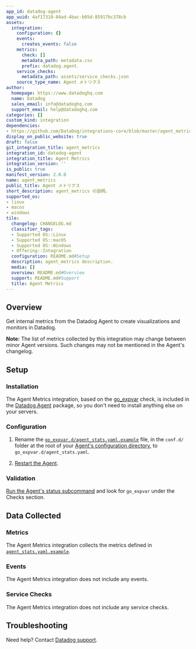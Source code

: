 ```yaml
---
app_id: datadog-agent
app_uuid: 4af17310-84ad-4bac-b05d-85917bc378cb
assets:
  integration:
    configuration: {}
    events:
      creates_events: false
    metrics:
      check: []
      metadata_path: metadata.csv
      prefix: datadog.agent.
    service_checks:
      metadata_path: assets/service_checks.json
    source_type_name: Agent メトリクス
author:
  homepage: https://www.datadoghq.com
  name: Datadog
  sales_email: info@datadoghq.com
  support_email: help@datadoghq.com
categories: []
custom_kind: integration
dependencies:
- https://github.com/DataDog/integrations-core/blob/master/agent_metrics/README.md
display_on_public_website: true
draft: false
git_integration_title: agent_metrics
integration_id: datadog-agent
integration_title: Agent Metrics
integration_version: ''
is_public: true
manifest_version: 2.0.0
name: agent_metrics
public_title: Agent メトリクス
short_description: agent_metrics の説明。
supported_os:
- linux
- macos
- windows
tile:
  changelog: CHANGELOG.md
  classifier_tags:
  - Supported OS::Linux
  - Supported OS::macOS
  - Supported OS::Windows
  - Offering::Integration
  configuration: README.md#Setup
  description: agent_metrics description.
  media: []
  overview: README.md#Overview
  support: README.md#Support
  title: Agent Metrics
---
```


<!--  SOURCED FROM https://github.com/DataDog/integrations-core -->


## Overview

Get internal metrics from the Datadog Agent to create visualizations and monitors in Datadog.

**Note:** The list of metrics collected by this integration may change between minor Agent versions. Such changes may not be mentioned in the Agent's changelog.

## Setup

### Installation

The Agent Metrics integration, based on the [go_expvar][1] check, is included in the [Datadog Agent][2] package, so you don't need to install anything else on your servers.

### Configuration

1. Rename the [`go_expvar.d/agent_stats.yaml.example`][3] file, in the `conf.d/` folder at the root of your [Agent's configuration directory][4], to `go_expvar.d/agent_stats.yaml`.

2. [Restart the Agent][5].

### Validation

[Run the Agent's status subcommand][6] and look for `go_expvar` under the Checks section.

## Data Collected

### Metrics

The Agent Metrics integration collects the metrics defined in [`agent_stats.yaml.example`][3].

### Events

The Agent Metrics integration does not include any events.

### Service Checks

The Agent Metrics integration does not include any service checks.

## Troubleshooting

Need help? Contact [Datadog support][7].

[1]: https://docs.datadoghq.com/ja/integrations/go_expvar/
[2]: https://app.datadoghq.com/account/settings/agent/latest
[3]: https://github.com/DataDog/datadog-agent/blob/master/cmd/agent/dist/conf.d/go_expvar.d/agent_stats.yaml.example
[4]: https://docs.datadoghq.com/ja/agent/guide/agent-configuration-files/#agent-configuration-directory
[5]: https://docs.datadoghq.com/ja/agent/guide/agent-commands/#start-stop-and-restart-the-agent
[6]: https://docs.datadoghq.com/ja/agent/guide/agent-commands/#agent-status-and-information
[7]: https://docs.datadoghq.com/ja/help/